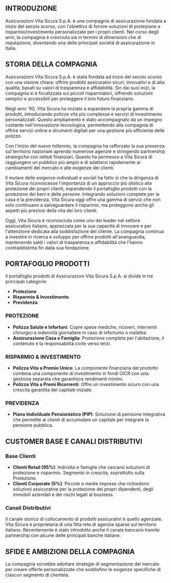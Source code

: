 ## INTRODUZIONE
Assicurazioni Vita Sicura S.p.A. è una compagnia di assicurazione fondata a inizio del secolo scorso, con l'obiettivo di fornire soluzioni di protezione e risparmio/investimento personalizzate per i propri clienti. Nel corso degli anni, la compagnia è cresciuta sia in termini di dimensioni che di reputazione, diventando una delle principali società di assicurazione in Italia.

## STORIA DELLA COMPAGNIA
Assicurazioni Vita Sicura S.p.A. è stata fondata ad inizio del secolo scorso con una visione chiara: offrire prodotti assicurativi sicuri, innovativi e di alta qualità, basati su valori di trasparenza e affidabilità. Sin dai suoi inizi, la compagnia si è focalizzata sui piccoli risparmiatori, offrendo soluzioni semplici e accessibili per proteggere il loro futuro finanziario.

Negli anni '90, Vita Sicura ha iniziato a espandere la propria gamma di prodotti, introducendo polizze vita più complesse e servizi di investimento personalizzati. Questo ampliamento è stato accompagnato da un impegno costante nell'innovazione tecnologica, permettendo alla compagnia di offrire servizi online e strumenti digitali per una gestione più efficiente delle polizze.

Con l'inizio del nuovo millennio, la compagnia ha rafforzato la sua presenza sul territorio nazionale aprendo numerose agenzie e stringendo partnership strategiche con istituti finanziari. Questo ha permesso a Vita Sicura di raggiungere un pubblico più ampio e di adattarsi rapidamente ai cambiamenti del mercato e alle esigenze dei clienti.

Il mutare delle esigenze individuali e sociali ha fatto sì che la dirigenza di Vita Sicura riconoscesse l'importanza di un approccio più olistico alla protezione dei propri clienti, espandendo il portafoglio prodotti con la protezione dei beni e delle persone. Integrando soluzioni complete per la casa e la previdenza, Vita Sicura oggi offre una gamma di servizi che non solo continuano a salvaguardare il risparmio, ma proteggono anche gli aspetti più preziosi della vita dei loro clienti.

Oggi, Vita Sicura è riconosciuta come uno dei leader nel settore assicurativo italiano, apprezzata per la sua capacità di innovare e per l'attenzione dedicata alla soddisfazione del cliente. La compagnia continua a investire in ricerca e sviluppo per offrire prodotti all'avanguardia, mantenendo saldi i valori di trasparenza e affidabilità che l'hanno contraddistinta fin dalla sua fondazione.

## PORTAFOGLIO PRODOTTI
Il portafoglio prodotti di Assicurazioni Vita Sicura S.p.A. si divide in tre principali categorie:
- **Protezione**
- **Risparmio & Investimento**
- **Previdenza**

### PROTEZIONE
- **Polizza Salute e Infortuni**: Copre spese mediche, ricoveri, interventi chirurgici e indennità giornaliere in caso di infortunio o malattia.
- **Assicurazione Casa e Famiglia**: Protezione completa per l'abitazione, il contenuto e la responsabilità civile verso terzi.

### RISPARMIO & INVESTIMENTO
- **Polizza Vita a Premio Unico**: La componente finanziaria del prodotto combina una componente di investimento in fondi OICR con una gestione separata che garantisce rendimenti minimi.
- **Polizza Vita a Premi Ricorrenti**: Offre un investimento sicuro con una crescita garantita del capitale iniziale.

### PREVIDENZA
- **Piano Individuale Pensionistico (PIP)**: Soluzione di pensione integrativa che permette ai clienti di accumulare un capitale per integrare la pensione pubblica.

## CUSTOMER BASE E CANALI DISTRIBUTIVI
### Base Clienti
- **Clienti Retail (95%)**: Individui e famiglie che cercano soluzioni di protezione e risparmio. Segmento in crescita, soprattutto sulla Protezione.
- **Clienti Corporate (5%)**: Piccole e medie imprese che richiedono soluzioni assicurative per la protezione dei propri dipendenti, degli immobili aziendali e dei rischi legati al business.

### Canali Distributivi
Il canale storico di collocamento di prodotti assicurativi è quello agenziale. Vita Sicura è proprietaria di una fitta rete di agenzie sparse sul territorio italiano. Recentemente è stato introdotto anche il canale bancario tramite partnership con alcune delle principali banche italiane.

## SFIDE E AMBIZIONI DELLA COMPAGNIA
La compagnia vorrebbe adottare strategie di segmentazione del mercato per creare offerte personalizzate che soddisfino le esigenze specifiche di ciascun segmento di clientela.

